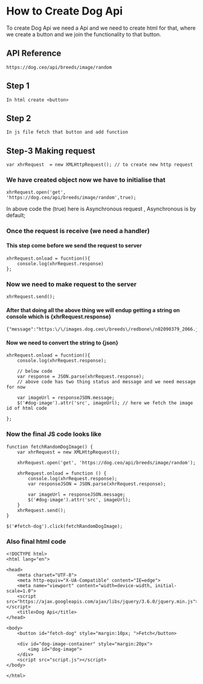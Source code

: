 
# How to Create Dog Api

To create Dog Api we need a Api and we need to create html for that, 
where we create a button and we join the functionality to that button.




## API Reference
    https://dog.ceo/api/breeds/image/random



## Step 1
    In html create <button> 

## Step 2
    In js file fetch that button and add function 

## Step-3 Making request 
    var xhrRequest  = new XMLHttpRequest(); // to create new http request

### We have created object now we have to initialise that 
    xhrRequest.open('get', 'https://dog.ceo/api/breeds/image/random',true);
In above code the (true) here is Asynchronous request , Asynchronous is by default; 

### Once the request is receive (we need a handler)
#### This step come before we send the request to server
    xhrRequest.onload = fucntion(){
        console.log(xhrRequest.response)
    };



### Now we need to make request to the server
    xhrRequest.send();

#### After that doing all the above thing we will endup getting a string on console which is {xhrRequest.response}
    {"message":"https:\/\/images.dog.ceo\/breeds\/redbone\/n02090379_2066.jpg","status":"success"}
#### Now we need to convert the string to {json}
    xhrRequest.onload = fucntion(){
        console.log(xhrRequest.response);

        // below code
        var response = JSON.parse(xhrRequest.response);
        // above code has two thing status and message and we need message for now
        
        var imageUrl = responseJSON.message;
        $('#dog-image').attr('src', imageUrl); // here we fetch the image id of html code

    };

### Now the final JS code looks like 
    
    function fetchRandomDogImage() {
        var xhrRequest = new XMLHttpRequest();

        xhrRequest.open('get', 'https://dog.ceo/api/breeds/image/random');

        xhrRequest.onload = function () {
            console.log(xhrRequest.response);
            var responseJSON = JSON.parse(xhrRequest.response);

            var imageUrl = responseJSON.message;
            $('#dog-image').attr('src', imageUrl);
        }
        xhrRequest.send();
    }

    $('#fetch-dog').click(fetchRandomDogImage); 
    
### Also final html code 
    <!DOCTYPE html>
    <html lang="en">

    <head>
        <meta charset="UTF-8">
        <meta http-equiv="X-UA-Compatible" content="IE=edge">
        <meta name="viewport" content="width=device-width, initial-scale=1.0">
        <script src="https://ajax.googleapis.com/ajax/libs/jquery/3.6.0/jquery.min.js"></script>
        <title>Dog Api</title>
    </head>

    <body>
        <button id="fetch-dog" style="margin:10px; ">Fetch</button>

        <div id="dog-image-container" style="margin:20px">
            <img id="dog-image">
        </div>
        <script src="script.js"></script>
    </body>

    </html>


   
    



